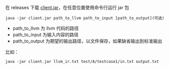 在 releases 下载 [client.jar](https://github.com/XuanxuanRao/llvm-tool/releases/download/v1/client.jar)，在任意位置使用命令行运行 jar 包

```shell
java -jar client.jar path_to_llvm path_to_input [path_to_output](可选)
```

- path_to_llvm 为 llvm 代码的路径
- path_to_input 为输入内容的路径
- path_to_output 为期望的输出路径，以文件保存，如果缺省输出到标准输出

比如：

```shell
java -jar client.jar llvm_ir.txt test/A/testcase1/in.txt output.txt
```

